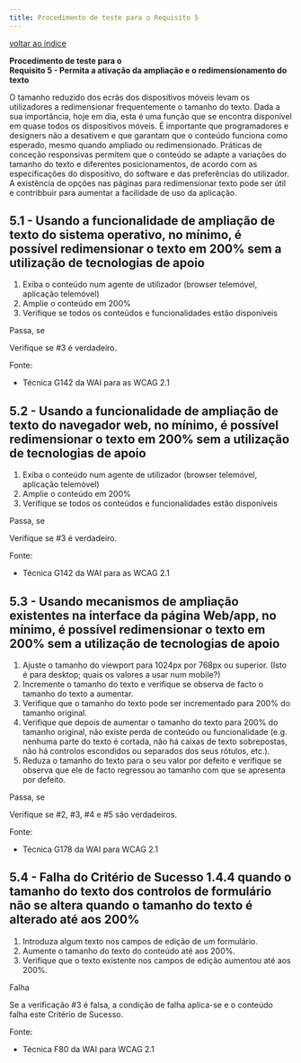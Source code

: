 ```yaml
---
title: Procedimento de teste para o Requisito 5 
---
```


[voltar ao índice](index.md)

**Procedimento de teste para o**<br>**Requisito 5 - Permita a ativação da ampliação e o redimensionamento do texto**

O tamanho reduzido dos ecrãs dos dispositivos móveis levam os utilizadores a redimensionar frequentemente o tamanho do texto. Dada a sua importância, hoje em dia, esta é uma função que se encontra disponível em quase todos os dispositivos móveis. É importante que programadores e designers não a desativem e que garantam que o conteúdo funciona como esperado, mesmo quando ampliado ou redimensionado. Práticas de conceção responsivas permitem que o conteúdo se adapte a variações do tamanho do texto e diferentes posicionamentos, de acordo com as especificações do dispositivo, do software e das preferências do utilizador. A existência de opções nas páginas para redimensionar texto pode ser útil e contribbuir para aumentar a facilidade de uso da aplicação.

## 5.1 - Usando a funcionalidade de ampliação de texto do sistema operativo, no mínimo, é possível redimensionar o texto em 200% sem a utilização de tecnologias de apoio

1. Exiba o conteúdo num agente de utilizador (browser telemóvel, aplicação telemóvel)
2. Amplie o conteúdo em 200%
3. Verifique se todos os conteúdos e funcionalidades estão disponíveis

Passa, se

Verifique se #3 é verdadeiro.

Fonte:
- Técnica G142 da WAI para as WCAG 2.1


## 5.2 - Usando a funcionalidade de ampliação de texto do navegador web, no mínimo, é possível redimensionar o texto em 200% sem a utilização de tecnologias de apoio

1. Exiba o conteúdo num agente de utilizador (browser telemóvel, aplicação telemóvel)
2. Amplie o conteúdo em 200%
3. Verifique se todos os conteúdos e funcionalidades estão disponíveis

Passa, se

Verifique se #3 é verdadeiro.

Fonte:
- Técnica G142 da WAI para as WCAG 2.1

## 5.3 - Usando mecanismos de ampliação existentes na interface da página Web/app, no mínimo, é possível redimensionar o texto em 200% sem a utilização de tecnologias de apoio

1. Ajuste o tamanho do viewport para 1024px por 768px ou superior. (Isto é para desktop; quais os valores a usar num mobile?)
2. Incremente o tamanho do texto e verifique se observa de facto o tamanho do texto a aumentar.
3. Verifique que o tamanho do texto pode ser incrementado para 200% do tamanho original.
4. Verifique que depois de aumentar o tamanho do texto para 200% do tamanho original, não existe perda de conteúdo ou funcionalidade (e.g. nenhuma parte do texto é cortada, não há caixas de texto sobrepostas, não há controlos escondidos ou separados dos seus rótulos, etc.).
5. Reduza o tamanho do texto para o seu valor por defeito e verifique se observa que ele de facto regressou ao tamanho com que se apresenta por defeito.

Passa, se

Verifique se #2, #3, #4 e #5 são verdadeiros.

Fonte:
- Técnica G178 da WAI para WCAG 2.1

## 5.4 - Falha do Critério de Sucesso 1.4.4 quando o tamanho do texto dos controlos de formulário não se altera quando o tamanho do texto é alterado até aos 200%

1. Introduza algum texto nos campos de edição de um formulário.
2. Aumente o tamanho do texto do conteúdo até aos 200%.
3. Verifique que o texto existente nos campos de edição aumentou até aos 200%.

Falha

Se a verificação #3 é falsa, a condição de falha aplica-se e o conteúdo falha este Critério de Sucesso.

Fonte:
- Técnica F80 da WAI para WCAG 2.1
